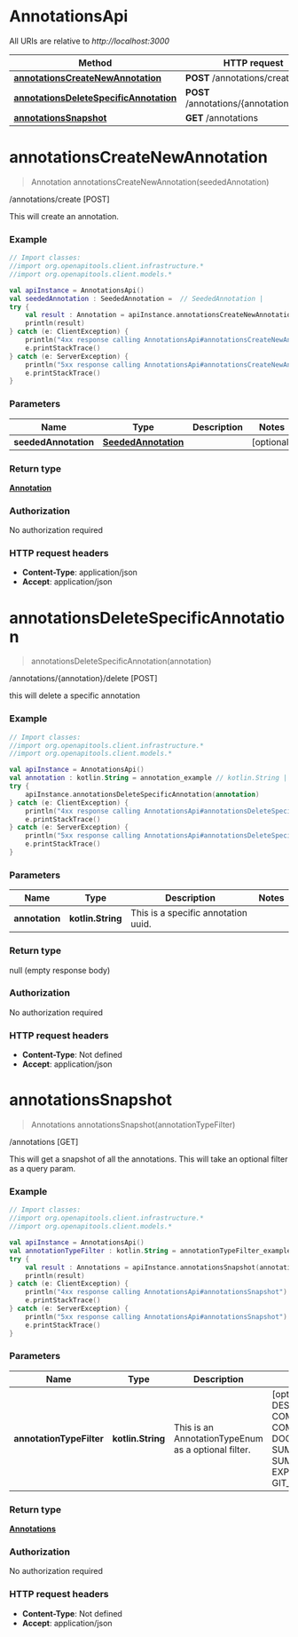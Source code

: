 # AnnotationsApi

All URIs are relative to *http://localhost:3000*

Method | HTTP request | Description
------------- | ------------- | -------------
[**annotationsCreateNewAnnotation**](AnnotationsApi.md#annotationsCreateNewAnnotation) | **POST** /annotations/create | /annotations/create [POST]
[**annotationsDeleteSpecificAnnotation**](AnnotationsApi.md#annotationsDeleteSpecificAnnotation) | **POST** /annotations/{annotation}/delete | /annotations/{annotation}/delete [POST]
[**annotationsSnapshot**](AnnotationsApi.md#annotationsSnapshot) | **GET** /annotations | /annotations [GET]


<a name="annotationsCreateNewAnnotation"></a>
# **annotationsCreateNewAnnotation**
> Annotation annotationsCreateNewAnnotation(seededAnnotation)

/annotations/create [POST]

This will create an annotation.

### Example
```kotlin
// Import classes:
//import org.openapitools.client.infrastructure.*
//import org.openapitools.client.models.*

val apiInstance = AnnotationsApi()
val seededAnnotation : SeededAnnotation =  // SeededAnnotation | 
try {
    val result : Annotation = apiInstance.annotationsCreateNewAnnotation(seededAnnotation)
    println(result)
} catch (e: ClientException) {
    println("4xx response calling AnnotationsApi#annotationsCreateNewAnnotation")
    e.printStackTrace()
} catch (e: ServerException) {
    println("5xx response calling AnnotationsApi#annotationsCreateNewAnnotation")
    e.printStackTrace()
}
```

### Parameters

Name | Type | Description  | Notes
------------- | ------------- | ------------- | -------------
 **seededAnnotation** | [**SeededAnnotation**](SeededAnnotation.md)|  | [optional]

### Return type

[**Annotation**](Annotation.md)

### Authorization

No authorization required

### HTTP request headers

 - **Content-Type**: application/json
 - **Accept**: application/json

<a name="annotationsDeleteSpecificAnnotation"></a>
# **annotationsDeleteSpecificAnnotation**
> annotationsDeleteSpecificAnnotation(annotation)

/annotations/{annotation}/delete [POST]

this will delete a specific annotation

### Example
```kotlin
// Import classes:
//import org.openapitools.client.infrastructure.*
//import org.openapitools.client.models.*

val apiInstance = AnnotationsApi()
val annotation : kotlin.String = annotation_example // kotlin.String | This is a specific annotation uuid.
try {
    apiInstance.annotationsDeleteSpecificAnnotation(annotation)
} catch (e: ClientException) {
    println("4xx response calling AnnotationsApi#annotationsDeleteSpecificAnnotation")
    e.printStackTrace()
} catch (e: ServerException) {
    println("5xx response calling AnnotationsApi#annotationsDeleteSpecificAnnotation")
    e.printStackTrace()
}
```

### Parameters

Name | Type | Description  | Notes
------------- | ------------- | ------------- | -------------
 **annotation** | **kotlin.String**| This is a specific annotation uuid. |

### Return type

null (empty response body)

### Authorization

No authorization required

### HTTP request headers

 - **Content-Type**: Not defined
 - **Accept**: application/json

<a name="annotationsSnapshot"></a>
# **annotationsSnapshot**
> Annotations annotationsSnapshot(annotationTypeFilter)

/annotations [GET]

This will get a snapshot of all the annotations.  This will take an optional filter as a query param.

### Example
```kotlin
// Import classes:
//import org.openapitools.client.infrastructure.*
//import org.openapitools.client.models.*

val apiInstance = AnnotationsApi()
val annotationTypeFilter : kotlin.String = annotationTypeFilter_example // kotlin.String | This is an AnnotationTypeEnum as a optional filter.
try {
    val result : Annotations = apiInstance.annotationsSnapshot(annotationTypeFilter)
    println(result)
} catch (e: ClientException) {
    println("4xx response calling AnnotationsApi#annotationsSnapshot")
    e.printStackTrace()
} catch (e: ServerException) {
    println("5xx response calling AnnotationsApi#annotationsSnapshot")
    e.printStackTrace()
}
```

### Parameters

Name | Type | Description  | Notes
------------- | ------------- | ------------- | -------------
 **annotationTypeFilter** | **kotlin.String**| This is an AnnotationTypeEnum as a optional filter. | [optional] [enum: DESCRIPTION, COMMENT, COMMENTATION, DOCUMENTATION, SUMMARIZATION, SUMMARY, EXPLANATION, GIT_COMMIT]

### Return type

[**Annotations**](Annotations.md)

### Authorization

No authorization required

### HTTP request headers

 - **Content-Type**: Not defined
 - **Accept**: application/json

